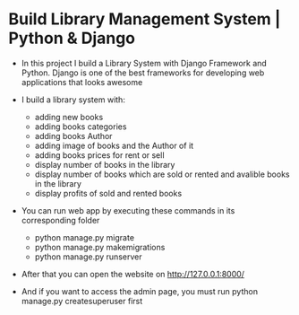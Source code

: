 ﻿# Build Library Management System | Python & Django
 
- In this project I build a Library System with Django Framework and Python.
 Django is one of the best frameworks for developing web applications that looks awesome 

- I build a library system with:
    - adding new books
    - adding books categories
    - adding books Author
    - adding image of books and the Author of it 
    - adding books prices for rent or sell 
    - display number of books in the library
    - display number of books which are sold or rented and avalible books in the library
    - display profits of sold and rented books
    

- You can run web app by executing these commands in its corresponding folder
   - python manage.py migrate
   - python manage.py makemigrations
   - python manage.py runserver

- After that you can open the website on http://127.0.0.1:8000/
- And if you want to access the admin page, you must run python manage.py createsuperuser first

